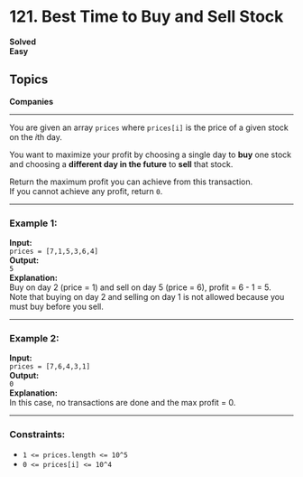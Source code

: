 # 121. Best Time to Buy and Sell Stock  
**Solved**  
**Easy**  
## Topics  
**Companies**

---

You are given an array `prices` where `prices[i]` is the price of a given stock on the *i*th day.

You want to maximize your profit by choosing a single day to **buy** one stock and choosing a **different day in the future** to **sell** that stock.

Return the maximum profit you can achieve from this transaction.  
If you cannot achieve any profit, return `0`.

---

### Example 1:

**Input:**  
`prices = [7,1,5,3,6,4]`  
**Output:**  
`5`  
**Explanation:**  
Buy on day 2 (price = 1) and sell on day 5 (price = 6), profit = 6 - 1 = 5.  
Note that buying on day 2 and selling on day 1 is not allowed because you must buy before you sell.

---

### Example 2:

**Input:**  
`prices = [7,6,4,3,1]`  
**Output:**  
`0`  
**Explanation:**  
In this case, no transactions are done and the max profit = 0.

---

### Constraints:

- `1 <= prices.length <= 10^5`
- `0 <= prices[i] <= 10^4`
